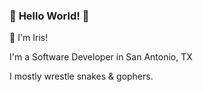 ### :hatching_chick: **Hello World!** :hatching_chick:

:sparkling_heart: I'm Iris! 

I'm a Software Developer in San Antonio, TX

I mostly wrestle snakes & gophers. 


